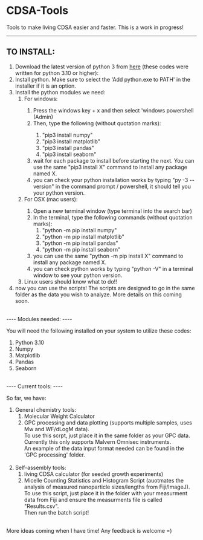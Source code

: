 # CDSA-Tools
Tools to make living CDSA easier and faster. This is a work in progress!

----
TO INSTALL:
----
<ol>
  <li>Download the latest version of python 3 from <a href="https://www.python.org/downloads/">here</a> (these codes were written for python 3.10 or higher):</li>
  <li>Install python. Make sure to select the 'Add python.exe to PATH' in the installer if it is an option.</li>
  <li>Install the python modules we need:
    <ol>
      <li>For windows:</li>
        <ol>
          <li>Press the windows key + x and then select 'windows powershell (Admin)</li>
          <li>Then, type the following (without quotation marks):</li>
            <ol>
              <li>"pip3 install numpy"</li>
              <li>"pip3 install matplotlib"</li>
              <li>"pip3 install pandas"</li>
              <li>"pip3 install seaborn"</li>
            </ol>
          <li>wait for each package to install before starting the next. You can use the same "pip3 install X" command to install any package named X.</li>
          <li>you can check your python installation works by typing "py -3 --version" in the command prompt / powershell, it should tell you your python version.</li>
        </ol>
      <li>For OSX (mac users):</li>
        <ol>
          <li>Open a new terminal window (type terminal into the search bar)</li>
          <li>In the terminal, type the following commands (without quotation marks):
            <ol>
              <li>"python -m pip install numpy"</li>
              <li>"python -m pip install matplotlib"</li>
              <li>"python -m pip install pandas"</li>
              <li>"python -m pip install seaborn"</li>
            </ol>
          <li>you can use the same "python -m pip install X" command to install any package named X.</li>
          <li>you can check python works by typing "python -V" in a terminal window to see your python version.</li>
        </ol>
      <li>Linux users should know what to do!!</li>
    </ol>
  <li>now you can use the scripts! The scripts are designed to go in the same folder as the data you wish to analyze. More details on this coming soon.</li> 
</ol>
<br>
----
Modules needed:
----

You will need the following installed on your system to utilize these codes:
<ol>
  <li>Python 3.10</li>
  <li>Numpy</li>
  <li>Matplotlib</li>
  <li>Pandas</li>
  <li>Seaborn</li>
</ol>
<br>
----
Current tools:
----

So far, we have:<br>
<ol>
  <li>General chemistry tools:
    <ol>
      <li>Molecular Weight Calculator</li>
      <li>GPC processing and data plotting (supports multiple samples, uses Mw and WF/dLogM data).
        <br>To use this scrpt, just place it in the same folder as your GPC data. Currently this only supports Malvern Omnisec instruments.
        <br>An example of the data input format needed can be found in the 'GPC processing' folder.</li>
    </ol>
  </li>
<br>
  <li>Self-assembly tools:
    <ol>
      <li>living CDSA calculator (for seeded growth experiments)</li>
      <li>Micelle Counting Statistics and Histogram Script (auotmates the analysis of measured nanoparticle sizes/lengths from Fiji/ImageJ).
          <br>To use this script, just place it in the folder with your measurment data from Fiji and ensure the measurments file is called "Results.csv".<br>
          Then run the batch script!</li>
    </ol>
  </li>
</ol>
<br>
More ideas coming when I have time! Any feedback is welcome =)
